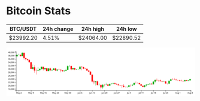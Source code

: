 # Bitcoin Stats

BTC/USDT|24h change|24h high|24h low|
|---|---|---|---|
|$23992.20|4.51%|$24064.00|$22890.52|

<img src="./chart.svg">
